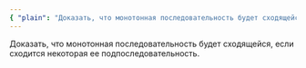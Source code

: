 ```yaml
---
{ "plain": "Доказать, что монотонная последовательность будет сходящейся, если сходится некоторая ее подпоследовательность." }
---
```


Доказать, что монотонная последовательность будет сходящейся, если сходится некоторая ее подпоследовательность.